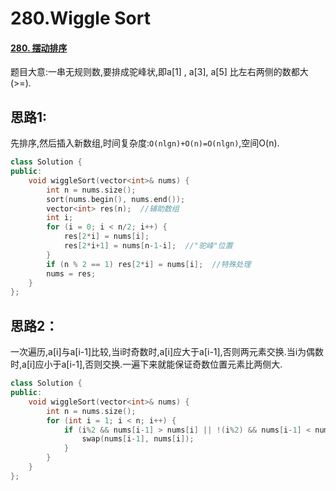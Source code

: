 # 280.Wiggle Sort

#### [280. 摆动排序](https://leetcode-cn.com/problems/wiggle-sort/)

题目大意:一串无规则数,要排成驼峰状,即a\[1\] , a\[3\], a\[5\] 比左右两侧的数都大\(&gt;=\).

##  思路1:

先排序,然后插入新数组,时间复杂度:`O(nlgn)+O(n)=O(nlgn)`,空间O\(n\).

```cpp
class Solution {
public:
    void wiggleSort(vector<int>& nums) {
        int n = nums.size();
        sort(nums.begin(), nums.end());
        vector<int> res(n);  //辅助数组
        int i;
        for (i = 0; i < n/2; i++) {
            res[2*i] = nums[i];
            res[2*i+1] = nums[n-1-i];  //"驼峰"位置
        }
        if (n % 2 == 1) res[2*i] = nums[i];  //特殊处理
        nums = res;
    }
};
```

## 思路2：

一次遍历,a\[i\]与a\[i-1\]比较,当i时奇数时,a\[i\]应大于a\[i-1\],否则两元素交换.当i为偶数时,a\[i\]应小于a\[i-1\],否则交换.一遍下来就能保证奇数位置元素比两侧大.

```cpp
class Solution {
public:
    void wiggleSort(vector<int>& nums) {
        int n = nums.size();
        for (int i = 1; i < n; i++) {
            if (i%2 && nums[i-1] > nums[i] || !(i%2) && nums[i-1] < nums[i]) {  //注意&&优先级大于||
                swap(nums[i-1], nums[i]);
            }
        }
    }
};
```

